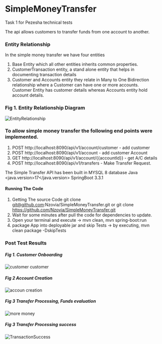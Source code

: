 # SimpleMoneyTransfer
Task 1 for Pezesha technical tests

The api allows customers to transfer funds from one account to another.

### Entity Relationship
In the simple money transfer we have four entities
1. Base Entity which all other entities inherits common properties.
2. CustomerTransaction entity, a stand alone entity that helps in documenting transaction details
3. Customer and Accounts entity they relate in Many to One Bidirection relationship where a Customer can have one or more accounts.
Customer Entity has customer details whereas Accounts entity hold account details.

### Fig 1. Entity Relationship Diagram

![EntityRelationship](https://github.com/Nzovia/SimpleMoneyTransfer/assets/52350637/bad64ba4-5e95-4d6b-a774-fff7406ea7a6)

### To allow simple money transfer the following end points were implemented.
1. POST http://localhost:8090/api/v1/account/customer - add customer
2. POST http://localhost:8090/api/v1/account          - add customer Account
3. GET http://localhost:8090/api/v1/account/{{accountId}} - get A/C details
4. POST http://localhost:8090/api/v1/transfers            - Make Transfer Request.

The Simple Transfer API has been built in 
        MYSQL 8 database
        Java <java.version>17</java.version>
        SpringBoot <version>3.3.1</version>

#### Running The Code
1. Getting The source Code git clone git@github.com:Nzovia/SimpleMoneyTransfer.git or git clone https://github.com/Nzovia/SimpleMoneyTransfer.git 
2. Wait for some minutes after pull the code for dependencies to update.
3. Open your terminal and execute -> mvn clean, mvn spring-boot:run
4.  package App into deployable jar and skip Tests -> by executing, mvn clean package -DskipTests

### Post Test Results
##### Fig 1. Customer Onboarding
![customer customer](https://github.com/Nzovia/SimpleMoneyTransfer/assets/52350637/daff4f06-9d0b-4750-b0e7-49745d2948f8)
##### Fig 2 Account Creation
![accoun creation](https://github.com/Nzovia/SimpleMoneyTransfer/assets/52350637/558ad1b9-7444-4f31-9e87-278c0c6da7d6)

##### Fig 3 Transfer Processing, Funds evaluation
![more money](https://github.com/Nzovia/SimpleMoneyTransfer/assets/52350637/7ae3d332-f43d-4cba-bdbc-1ad5400ba8a7)

##### Fig 3 Transfer Processing success
![TransactionSuccess](https://github.com/Nzovia/SimpleMoneyTransfer/assets/52350637/ce183515-fcdf-43dd-b209-6c641910d519)



        
